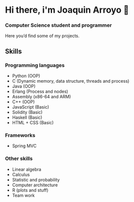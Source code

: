# Hi there, i'm Joaquin Arroyo 👋
### Computer Science student and programmer

Here you’d find some of my projects.

## Skills
### Programming languages
- Python (OOP)
- C (Dynamic memory, data structure, threads and process)
- Java (OOP)
- Erlang (Process and nodes)
- Assembly (x86-64 and ARM)
- C++ (OOP)
- JavaScript (Basic)
- Solidity (Basic)
- Haskell (Basic)
- HTML + CSS (Basic)

### Frameworks
- Spring MVC

### Other skills
- Linear algebra
- Calculus
- Statistic and probability
- Computer architecture
- R (plots and stuff)
- Team work

